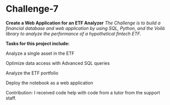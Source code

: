 # Challenge-7
**Create a Web Application for an ETF Analyzer**
*The Challenge is to build a financial database and web application by using SQL, Python, and the Voilà library to analyze the performance of a hypothetical fintech ETF.*

**Tasks for this project include:**

  Analyze a single asset in the ETF

  Optimize data access with Advanced SQL queries

  Analyze the ETF portfolio

  Deploy the notebook as a web application




Contribution:
I received code help with code from a tutor from the support staff.



